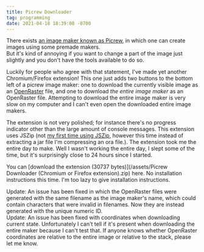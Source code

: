 ```yaml
---
title: Picrew Downloader
tag: programming
date: 2021-04-18 18:39:08 -0700
---
```

There exists [an image maker known as Picrew](https://picrew.me), in which one can create images using some premade makers.  
But it's kind of annoying if you want to change a part of the image just slightly and you don't have the tools available to do so.

Luckily for people who agree with that statement, I've made yet another Chromium/Firefox extension! This one just adds two buttons to the bottom left of a picrew image maker: one to download the currently visible image as an [OpenRaster](https://en.wikipedia.org/wiki/OpenRaster) file, and one to download _the entire image maker_ as an OpenRaster file. Attempting to download the entire image maker is very slow on my computer and I can't even open the downloaded entire image makers.

The extension is not very polished; for instance there's no progress indicator other than the large amount of console messages. This extension uses JSZip (not [my first time using JSZip](/2020/11/17/maybe-i-should-improve-the-ui-of-mcjar-font-getter), however this time instead of extracting a jar file I'm compressing an ora file.). The extension took me the entire day to make. Well I wasn't working the entire day, I slept some of the time, but it's surprisingly close to 24 hours since I started.

You can [download the extension (30737 bytes)](/assets/Picrew Downloader (Chromium or Firefox extension).zip) here. No installation instructions this time. I'm too lazy to give installation instructions.

Update: An issue has been fixed in which the OpenRaster files were generated with the same filename as the image maker's name, which could contain characters that were invalid in filenames. Now they are instead generated with the unique numeric ID.  
Update: An issue has been fixed with coordinates when downloading current state. Unfortunately I can't tell if it's present when downloading the entire maker because I can't test that. If anyone knows whether OpenRaster coordinates are relative to the entire image or relative to the stack, please let me know.
